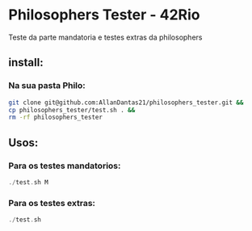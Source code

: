 # Philosophers Tester - 42Rio

Teste da parte mandatoria e testes extras da philosophers

## install: 
### Na sua pasta Philo:

  ```Bash
git clone git@github.com:AllanDantas21/philosophers_tester.git && 
cp philosophers_tester/test.sh . && 
rm -rf philosophers_tester
  ```

## Usos:
### Para os testes mandatorios:
```C
./test.sh M 
```

### Para os testes extras:
```C
./test.sh
  ```

